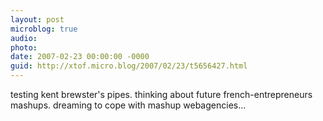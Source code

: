 ```yaml
---
layout: post
microblog: true
audio: 
photo: 
date: 2007-02-23 00:00:00 -0000
guid: http://xtof.micro.blog/2007/02/23/t5656427.html
---
```

testing kent brewster's pipes. thinking about future french-entrepreneurs mashups. dreaming to cope with mashup webagencies...
